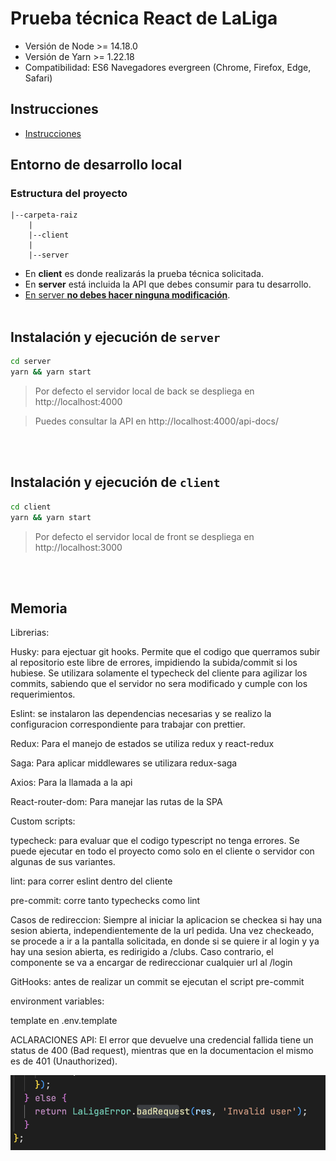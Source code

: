 # Prueba técnica React de LaLiga

- Versión de Node >= 14.18.0
- Versión de Yarn >= 1.22.18
- Compatibilidad: ES6 Navegadores evergreen (Chrome, Firefox, Edge, Safari)

## Instrucciones

- [Instrucciones](client/src/docs/laliga-prueba-tecnica-instrucciones.md)

## Entorno de desarrollo local

### Estructura del proyecto

```text
|--carpeta-raiz
    |
    |--client
    |
    |--server
```

- En **client** es donde realizarás la prueba técnica solicitada.
- En **server** está incluida la API que debes consumir para tu desarrollo.
- <u>En server **no debes hacer ninguna modificación**</u>.
  <br />
  <br />

## Instalación y ejecución de `server`

```bash
cd server
yarn && yarn start

```

> Por defecto el servidor local de back se despliega en http://localhost:4000

> Puedes consultar la API en http://localhost:4000/api-docs/

<br />
<br />

## Instalación y ejecución de `client`

```bash
cd client
yarn && yarn start
```

> Por defecto el servidor local de front se despliega en http://localhost:3000

  <br />
  <br />

## Memoria

Librerias:

Husky: para ejectuar git hooks. Permite que el codigo que querramos subir al repositorio este libre de errores, impidiendo la subida/commit si los hubiese.
Se utilizara solamente el typecheck del cliente para agilizar los commits, sabiendo que el servidor no sera modificado y cumple con los requerimientos.

Eslint: se instalaron las dependencias necesarias y se realizo la configuracion correspondiente para trabajar con prettier.

Redux: Para el manejo de estados se utiliza redux y react-redux

Saga: Para aplicar middlewares se utilizara redux-saga

Axios: Para la llamada a la api

React-router-dom: Para manejar las rutas de la SPA


Custom scripts:

typecheck: para evaluar que el codigo typescript no tenga errores. Se puede ejecutar en todo el proyecto como solo en el cliente o servidor con algunas de sus variantes.

lint: para correr eslint dentro del cliente

pre-commit: corre tanto typechecks como lint


Casos de redireccion:
  Siempre al iniciar la aplicacion se checkea si hay una sesion abierta, independientemente de la url pedida.
  Una vez checkeado, se procede a ir a la pantalla solicitada, en donde si se quiere ir al login y ya hay una sesion abierta, es redirigido a /clubs. Caso contrario, el componente <RequireAuth> se va a encargar de redireccionar cualquier url al /login

GitHooks:
  antes de realizar un commit se ejecutan el script pre-commit


environment variables:

template en .env.template


ACLARACIONES API:
  El error que devuelve una credencial fallida tiene un status de 400 (Bad request), mientras que en la documentacion el mismo es de 401 (Unauthorized).

![Alt text](assets/README_login_error.png "Server login error")